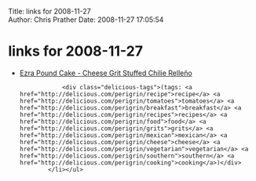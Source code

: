 Title: links for 2008-11-27  
Author: Chris Prather
Date: 2008-11-27 17:05:54

# links for 2008-11-27
<ul class="delicious"><li>
                <div class="delicious-link"><a href="http://www.ezrapoundcake.com/archives/1266">Ezra Pound Cake - Cheese Grit Stuffed Chilie Relleño</a></div>
                
                <div class="delicious-tags">(tags: <a href="http://delicious.com/perigrin/recipe">recipe</a> <a href="http://delicious.com/perigrin/tomatoes">tomatoes</a> <a href="http://delicious.com/perigrin/breakfast">breakfast</a> <a href="http://delicious.com/perigrin/recipes">recipes</a> <a href="http://delicious.com/perigrin/food">food</a> <a href="http://delicious.com/perigrin/grits">grits</a> <a href="http://delicious.com/perigrin/mexican">mexican</a> <a href="http://delicious.com/perigrin/cheese">cheese</a> <a href="http://delicious.com/perigrin/vegetarian">vegetarian</a> <a href="http://delicious.com/perigrin/southern">southern</a> <a href="http://delicious.com/perigrin/cooking">cooking</a>)</div>
            </li></ul>
